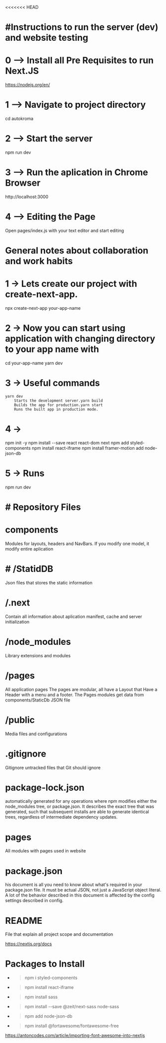 <<<<<<< HEAD

# #Instructions to run the server (dev) and website testing

# 0 --> Install all Pre Requisites to run Next.JS
https://nodejs.org/en/

# 1 --> Navigate to project directory
cd autokroma

# 2 --> Start the server
npm run dev

# 3 --> Run the aplication in Chrome Browser
http://localhost:3000

# 4 --> Editing the Page
Open pages/index.js with your text editor and start editing

 
# General notes about collaboration and work habits
# 1 ->  Lets create our project with create-next-app.
npx create-next-app your-app-name
# 2 -> Now you can start using application with changing directory to your app name with
cd your-app-name
yarn dev
# 3 -> Useful commands
	yarn dev
		Starts the development server.yarn build
		Builds the app for production.yarn start
		Runs the built app in production mode.
# 4 -> 
npm init -y
npm install --save react react-dom next
npm add styled-components
npm install react-iframe
npm install framer-motion
add node-json-db
# 5 -> Runs
npm run dev




# # Repository Files
# components
Modules for layouts, headers and NavBars.
If you modify one model, it modify entire aplication
# # /StatidDB
Json files that stores the static information
# /.next 
Contain all information about aplication manifest, cache and server initialization
# /node_modules
Library extensions and modules
# /pages
All application pages
The pages are modular, all have a Layout that Have a Header with a menu and a footer.
The Pages modules get data from components/StaticDb JSON file
# /public 
Media files and configurations
# .gitignore
Gitignore  untracked files that Git should ignore
# package-lock.json
automatically generated for any operations where npm modifies either the node_modules tree, or package.json. It describes the exact tree that was generated, such that subsequent installs are able to generate identical trees, regardless of intermediate dependency updates.
# pages
All modules with pages used in website
# package.json
his document is all you need to know about what's required in your package.json file. It must be actual JSON, not just a JavaScript object literal.
A lot of the behavior described in this document is affected by the config settings described in config.
# README
File that explain all project scope and documentation

https://nextjs.org/docs
# Packages to Install
 - > npm i styled-components
 - > npm install react-iframe
 - > npm install sass
 - >  npm install --save @zeit/next-sass node-sass

 - > npm add node-json-db
 - > npm install @fortawesome/fontawesome-free
 
 https://antoncodes.com/article/importing-font-awesome-into-nextjs
>>>>>>>>


